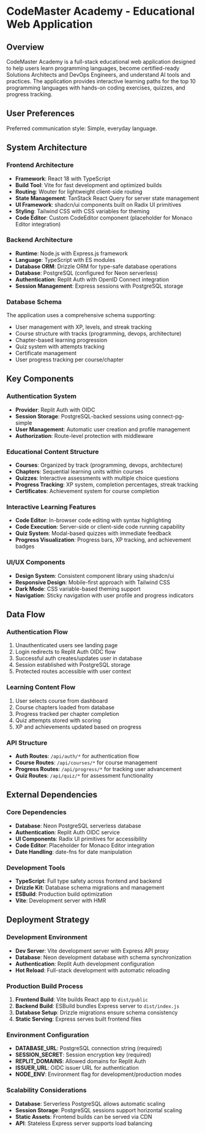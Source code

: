 # CodeMaster Academy - Educational Web Application

## Overview

CodeMaster Academy is a full-stack educational web application designed to help users learn programming languages, become certified-ready Solutions Architects and DevOps Engineers, and understand AI tools and practices. The application provides interactive learning paths for the top 10 programming languages with hands-on coding exercises, quizzes, and progress tracking.

## User Preferences

Preferred communication style: Simple, everyday language.

## System Architecture

### Frontend Architecture
- **Framework**: React 18 with TypeScript
- **Build Tool**: Vite for fast development and optimized builds
- **Routing**: Wouter for lightweight client-side routing
- **State Management**: TanStack React Query for server state management
- **UI Framework**: shadcn/ui components built on Radix UI primitives
- **Styling**: Tailwind CSS with CSS variables for theming
- **Code Editor**: Custom CodeEditor component (placeholder for Monaco Editor integration)

### Backend Architecture
- **Runtime**: Node.js with Express.js framework
- **Language**: TypeScript with ES modules
- **Database ORM**: Drizzle ORM for type-safe database operations
- **Database**: PostgreSQL (configured for Neon serverless)
- **Authentication**: Replit Auth with OpenID Connect integration
- **Session Management**: Express sessions with PostgreSQL storage

### Database Schema
The application uses a comprehensive schema supporting:
- User management with XP, levels, and streak tracking
- Course structure with tracks (programming, devops, architecture)
- Chapter-based learning progression
- Quiz system with attempts tracking
- Certificate management
- User progress tracking per course/chapter

## Key Components

### Authentication System
- **Provider**: Replit Auth with OIDC
- **Session Storage**: PostgreSQL-backed sessions using connect-pg-simple
- **User Management**: Automatic user creation and profile management
- **Authorization**: Route-level protection with middleware

### Educational Content Structure
- **Courses**: Organized by track (programming, devops, architecture)
- **Chapters**: Sequential learning units within courses
- **Quizzes**: Interactive assessments with multiple choice questions
- **Progress Tracking**: XP system, completion percentages, streak tracking
- **Certificates**: Achievement system for course completion

### Interactive Learning Features
- **Code Editor**: In-browser code editing with syntax highlighting
- **Code Execution**: Server-side or client-side code running capability
- **Quiz System**: Modal-based quizzes with immediate feedback
- **Progress Visualization**: Progress bars, XP tracking, and achievement badges

### UI/UX Components
- **Design System**: Consistent component library using shadcn/ui
- **Responsive Design**: Mobile-first approach with Tailwind CSS
- **Dark Mode**: CSS variable-based theming support
- **Navigation**: Sticky navigation with user profile and progress indicators

## Data Flow

### Authentication Flow
1. Unauthenticated users see landing page
2. Login redirects to Replit Auth OIDC flow
3. Successful auth creates/updates user in database
4. Session established with PostgreSQL storage
5. Protected routes accessible with user context

### Learning Content Flow
1. User selects course from dashboard
2. Course chapters loaded from database
3. Progress tracked per chapter completion
4. Quiz attempts stored with scoring
5. XP and achievements updated based on progress

### API Structure
- **Auth Routes**: `/api/auth/*` for authentication flow
- **Course Routes**: `/api/courses/*` for course management
- **Progress Routes**: `/api/progress/*` for tracking user advancement
- **Quiz Routes**: `/api/quiz/*` for assessment functionality

## External Dependencies

### Core Dependencies
- **Database**: Neon PostgreSQL serverless database
- **Authentication**: Replit Auth OIDC service
- **UI Components**: Radix UI primitives for accessibility
- **Code Editor**: Placeholder for Monaco Editor integration
- **Date Handling**: date-fns for date manipulation

### Development Tools
- **TypeScript**: Full type safety across frontend and backend
- **Drizzle Kit**: Database schema migrations and management
- **ESBuild**: Production build optimization
- **Vite**: Development server with HMR

## Deployment Strategy

### Development Environment
- **Dev Server**: Vite development server with Express API proxy
- **Database**: Neon development database with schema synchronization
- **Authentication**: Replit Auth development configuration
- **Hot Reload**: Full-stack development with automatic reloading

### Production Build Process
1. **Frontend Build**: Vite builds React app to `dist/public`
2. **Backend Build**: ESBuild bundles Express server to `dist/index.js`
3. **Database Setup**: Drizzle migrations ensure schema consistency
4. **Static Serving**: Express serves built frontend files

### Environment Configuration
- **DATABASE_URL**: PostgreSQL connection string (required)
- **SESSION_SECRET**: Session encryption key (required)
- **REPLIT_DOMAINS**: Allowed domains for Replit Auth
- **ISSUER_URL**: OIDC issuer URL for authentication
- **NODE_ENV**: Environment flag for development/production modes

### Scalability Considerations
- **Database**: Serverless PostgreSQL allows automatic scaling
- **Session Storage**: PostgreSQL sessions support horizontal scaling
- **Static Assets**: Frontend builds can be served via CDN
- **API**: Stateless Express server supports load balancing